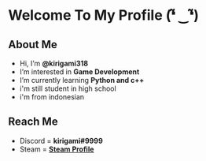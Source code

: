 # Welcome To My Profile (❛̃ ‿❛̃)

## About Me
- Hi, I’m **@kirigami318**
- I’m interested in **Game Development**
- I’m currently learning **Python and c++**
- i'm still student in high school
- i'm from indonesian

## Reach Me
- Discord = **kirigami#9999**
- Steam = **[Steam Profile](https://steamcommunity.com/id/kirigami318/)**

<!---
kirigami318/kirigami318 is a ✨ special ✨ repository because its `README.md` (this file) appears on your GitHub profile.
You can click the Preview link to take a look at your changes.
--->
